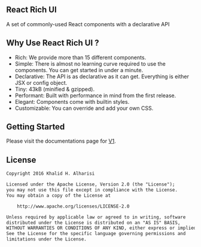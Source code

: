 ## React Rich UI

A set of commonly-used React components with a declarative API

## Why Use React Rich UI ?

- Rich: We provide more than 15 different components.
- Simple: There is almost no learning curve required to use the components. You can get started in under a minute.
- Declarative: The API is as declarative as it can get. Everything is either JSX or config object.
- Tiny: 43kB (minified & gzipped).
- Performant: Built with performance in mind from the first release.
- Elegant: Components come with builtin styles.
- Customizable: You can override and add your own CSS.

## Getting Started

Please visit the documentations page for [V1](/docs/v1/get-started).

## License

```txt
Copyright 2016 Khalid H. Alharisi

Licensed under the Apache License, Version 2.0 (the "License");
you may not use this file except in compliance with the License.
You may obtain a copy of the License at

    http://www.apache.org/licenses/LICENSE-2.0

Unless required by applicable law or agreed to in writing, software
distributed under the License is distributed on an "AS IS" BASIS,
WITHOUT WARRANTIES OR CONDITIONS OF ANY KIND, either express or implied.
See the License for the specific language governing permissions and
limitations under the License.
```
